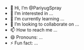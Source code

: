 - 👋 Hi, I’m @PariyugSpray
- 👀 I’m interested in ...
- 🌱 I’m currently learning ...
- 💞️ I’m looking to collaborate on ...
- 📫 How to reach me ...
- 😄 Pronouns: ...
- ⚡ Fun fact: ...

<!---
PariyugSpray/PariyugSpray is a ✨ special ✨ repository because its `README.md` (this file) appears on your GitHub profile.
You can click the Preview link to take a look at your changes.
--->
